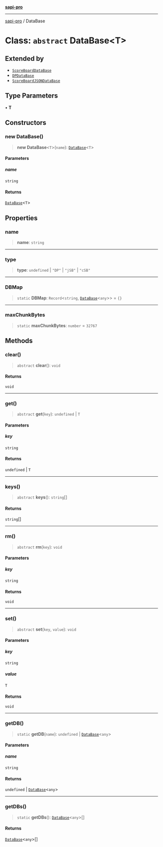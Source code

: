 [**sapi-pro**](../README.md)

***

[sapi-pro](../globals.md) / DataBase

# Class: `abstract` DataBase\<T\>

## Extended by

- [`ScoreBoardDataBase`](ScoreBoardDataBase.md)
- [`DPDataBase`](DPDataBase.md)
- [`ScoreBoardJSONDataBase`](ScoreBoardJSONDataBase.md)

## Type Parameters

• **T**

## Constructors

### new DataBase()

> **new DataBase**\<`T`\>(`name`): [`DataBase`](DataBase.md)\<`T`\>

#### Parameters

##### name

`string`

#### Returns

[`DataBase`](DataBase.md)\<`T`\>

## Properties

### name

> **name**: `string`

***

### type

> **type**: `undefined` \| `"DP"` \| `"jSB"` \| `"cSB"`

***

### DBMap

> `static` **DBMap**: `Record`\<`string`, [`DataBase`](DataBase.md)\<`any`\>\> = `{}`

***

### maxChunkBytes

> `static` **maxChunkBytes**: `number` = `32767`

## Methods

### clear()

> `abstract` **clear**(): `void`

#### Returns

`void`

***

### get()

> `abstract` **get**(`key`): `undefined` \| `T`

#### Parameters

##### key

`string`

#### Returns

`undefined` \| `T`

***

### keys()

> `abstract` **keys**(): `string`[]

#### Returns

`string`[]

***

### rm()

> `abstract` **rm**(`key`): `void`

#### Parameters

##### key

`string`

#### Returns

`void`

***

### set()

> `abstract` **set**(`key`, `value`): `void`

#### Parameters

##### key

`string`

##### value

`T`

#### Returns

`void`

***

### getDB()

> `static` **getDB**(`name`): `undefined` \| [`DataBase`](DataBase.md)\<`any`\>

#### Parameters

##### name

`string`

#### Returns

`undefined` \| [`DataBase`](DataBase.md)\<`any`\>

***

### getDBs()

> `static` **getDBs**(): [`DataBase`](DataBase.md)\<`any`\>[]

#### Returns

[`DataBase`](DataBase.md)\<`any`\>[]
